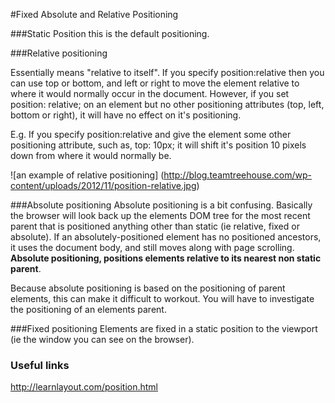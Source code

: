 #Fixed Absolute and Relative Positioning

###Static Position
this is the default positioning. 

###Relative positioning

Essentially means "relative to itself". If you specify position:relative then you can use top or bottom, and left or right to move the element relative to where it would normally occur in the document. However, if you set position: relative; on an element but no other positioning attributes (top, left, bottom or right), it will have no effect on it's positioning.

E.g. If you specify position:relative and give the element some other positioning attribute, such as, top: 10px; it will shift it's position 10 pixels down from where it would normally be.

![an example of relative positioning] (http://blog.teamtreehouse.com/wp-content/uploads/2012/11/position-relative.jpg)


###Absolute positioning 
Absolute positioning is a bit confusing. Basically the browser will look back up the elements DOM tree for the most recent parent that is positioned anything other than static (ie relative, fixed or absolute).  If an absolutely-positioned element has no positioned ancestors, it uses the document body, and still moves along with page scrolling. **Absolute positioning, positions elements relative to its nearest non static parent**.

Because absolute positioning is based on the positioning of parent elements, this can make it difficult to workout. You will have to investigate the positioning of an elements parent.

###Fixed positioning
Elements are fixed in a static position to the viewport (ie the window you can see on the browser).




### Useful links
http://learnlayout.com/position.html


